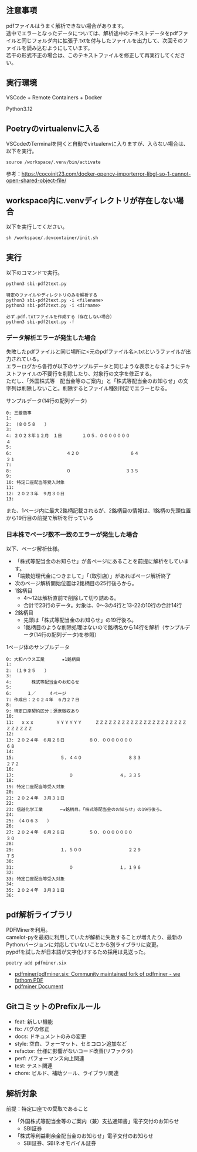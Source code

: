 ## 注意事項
pdfファイルはうまく解析できない場合があります。  
途中でエラーとなったデータについては、解析途中のテキストデータをpdfファイルと同じフォルダ内に拡張子.txtを付与したファイルを出力して、次回そのファイルを読み込むようにしています。  
若干の形式不正の場合は、このテキストファイルを修正して再実行してください。  

## 実行環境
VSCode + Remote Containers + Docker

Python3.12

## Poetryのvirtualenvに入る
VSCodeのTerminalを開くと自動でvirtualenvに入りますが、入らない場合は、以下を実行。

```
source /workspace/.venv/bin/activate
```

参考：https://cocoinit23.com/docker-opencv-importerror-libgl-so-1-cannot-open-shared-object-file/

## workspace内に.venvディレクトリが存在しない場合

以下を実行してください。
```
sh /workspace/.devcontainer/init.sh
```

## 実行
以下のコマンドで実行。
```
python3 sbi-pdf2text.py

特定のファイルやディレクトリのみを解析する
python3 sbi-pdf2text.py -i <filename>
python3 sbi-pdf2text.py -i <dirname>

必ず.pdf.txtファイルを作成する（存在しない場合）
python3 sbi-pdf2text.py -f
```

### データ解析エラーが発生した場合
失敗したpdfファイルと同じ場所に<元のpdfファイル名>.txtというファイルが出力されている。  
エラーログから各行が以下のサンプルデータと同じような表示となるようにテキストファイルの不要行を削除したり、対象行の文字を修正する。  
ただし、「外国株式等　配当金等のご案内」と「株式等配当金のお知らせ」の文字列は削除しないこと。削除するとファイル種別判定でエラーとなる。

サンプルデータ(14行の配列データ)
```
0: 三菱商事
1: 
2: （８０５８　　）
3: 
4: ２０２３年１２月　１日 　　　　１０５．０００００００ 　　　　　　　　　　　　　　４
5: 
6: 　　　　　　　　　　　　４２０ 　　　　　　　　　　　６４ 　　　　　　　　　　　２１
7: 
8: 　　　　　　　　　　　　０ 　　　　　　　　　　　　３３５
9: 
10: 特定口座配当等受入対象
11: 
12: ２０２３年　９月３０日
13: 
```

また、1ページ内に最大2銘柄記載されるが、2銘柄目の情報は、1銘柄の先頭位置から19行目の前提で解析を行っている


### 日本株でページ数不一致のエラーが発生した場合
以下、ページ解析仕様。
- 「株式等配当金のお知らせ」が各ページにあることを前提に解析をしています。
- 「端数処理代金につきまして」「（取引店）」があればページ解析終了
- 次のページ解析開始位置は2銘柄目の25行後ろから。
- 1銘柄目
  - 4～12は解析直前で削除して切り詰める。
  - 合計で23行のデータ。対象は、0～3の4行と13-22の10行の合計14行
- 2銘柄目
  - 先頭は「株式等配当金のお知らせ」の19行後ろ。
  - 1銘柄目のような削除処理はないので銘柄名から14行を解析（サンプルデータ(14行の配列データ)を参照）

1ページ体のサンプルデータ
```
0: 大和ハウス工業　　　　★1銘柄目
1: 
2: （１９２５　　）
3: 
4: 　　　　株式等配当金のお知らせ
5: 
6: 　　　１／　　　４ページ
7: 作成日：２０２４年　６月２７日
8: 
9: 特定口座契約区分：源泉徴収あり
10: 
11: 　ｘｘｘ　　　　　ＹＹＹＹＹＹ　　　ＺＺＺＺＺＺＺＺＺＺＺＺＺＺＺＺＺＺＺＺＺＺＺＺＺＺＺ
12: 
13: ２０２４年　６月２８日 　　　　　８０．０００００００ 　　　　　　　　　　　　　６８
14: 
15: 　　　　　　　　　　５，４４０ 　　　　　　　　　　８３３ 　　　　　　　　　　２７２
16: 
17: 　　　　　　　　　　　　０ 　　　　　　　　　　４，３３５
18: 
19: 特定口座配当等受入対象
20: 
21: ２０２４年　３月３１日
22: 
23: 信越化学工業　　　　←★銘柄目。「株式等配当金のお知らせ」の19行後ろ。
24: 
25: （４０６３　　）
26: 
27: ２０２４年　６月２８日 　　　　　５０．０００００００ 　　　　　　　　　　　　　３０
28: 
29: 　　　　　　　　　　１，５００ 　　　　　　　　　　２２９ 　　　　　　　　　　　７５
30: 
31: 　　　　　　　　　　　　０ 　　　　　　　　　　１，１９６
32: 
33: 特定口座配当等受入対象
34: 
35: ２０２４年　３月３１日
36: 
```

## pdf解析ライブラリ

PDFMinerを利用。  
camelot-pyを最初に利用していたが解析に失敗することが増えたり、最新のPythonバージョンに対応していないことから別ライブラリに変更。  
pypdfを試したが日本語が文字化けするため採用は見送った。

```
poetry add pdfminer.six
```

- [pdfminer/pdfminer.six: Community maintained fork of pdfminer - we fathom PDF](https://github.com/pdfminer/pdfminer.six?tab=readme-ov-file)
- [pdfminer Document](https://pdfminersix.readthedocs.io/en/latest/)



## GitコミットのPrefixルール

- feat: 新しい機能
- fix: バグの修正
- docs: ドキュメントのみの変更
- style: 空白、フォーマット、セミコロン追加など
- refactor: 仕様に影響がないコード改善(リファクタ)
- perf: パフォーマンス向上関連
- test: テスト関連
- chore: ビルド、補助ツール、ライブラリ関連

## 解析対象

前提：特定口座での受取であること

- 「外国株式等配当金等のご案内（兼）支払通知書」電子交付のお知らせ
  - SBI証券
- 「株式等利益剰余金配当金のお知らせ」電子交付のお知らせ
  - SBI証券、SBIネオモバイル証券
